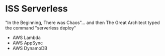 # ISS Serverless

"In the Beginning, There was Chaos"... and then The Great Architect typed the command "serverless deploy"

* AWS Lambda
* AWS AppSync
* AWS DynamoDB
